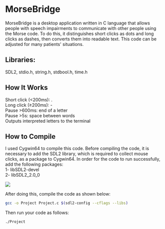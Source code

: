 # MorseBridge
MorseBridge is a desktop application written in C language that allows people with speech impairments to communicate with other people using the Morse code. To do this, it distinguishes short clicks as dots and long clicks as dashes, then converts them into readable text. This code can be adjusted for many patients' situations.

## Libraries:
SDL2, stdio.h, string.h, stdbool.h, time.h

## How It Works
Short click (<200ms): .  
Long click (≥200ms): -  
Pause >600ms: end of a letter  
Pause >5s: space between words  
Outputs interpreted letters to the terminal  

## How to Compile  
I used Cygwin64 to compile this code. Before compiling the code, it is necessary to add the SDL2 library, which is required to collect mouse clicks, as a package to Cygwin64. In order for the code to run successfully, add the following packages:  
1- libSDL2-devel  
2- libSDL2_2.0_0  

![](https://photos.app.goo.gl/A9EsqpdCr99qfhtp6)

After doing this, compile the code as shown below:
```sh
gcc -o Project Project.c $(sdl2-config --cflags --libs)  
```
Then run your code as follows:  
```sh
./Project  
```

